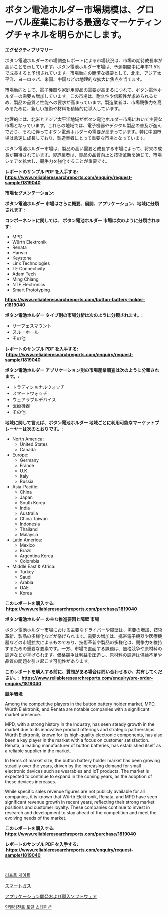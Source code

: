 <p><h1>ボタン電池ホルダー市場規模は、グローバル産業における最適なマーケティングチャネルを明らかにします。</h1></p><p><strong>エグゼクティブサマリー</strong></p>
<p><p>ボタン電池ホルダーの市場調査レポートによる市場状況は、市場の期待成長率が高いことを示しています。ボタン電池ホルダー市場は、予測期間中に年率11.5%で成長すると予想されています。市場動向の簡潔な概要として、北米、アジア太平洋、ヨーロッパ、米国、中国などの地理的な拡大に焦点を当てます。</p><p>市場動向として、電子機器や家庭用製品の需要が高まるにつれて、ボタン電池ホルダーの需要も増加しています。この市場は、耐久性や信頼性が求められるため、製品の品質と性能への要求が高まっています。製造業者は、市場競争力を高めるために、新しい技術や材料を積極的に導入しています。</p><p>地理的には、北米とアジア太平洋地域がボタン電池ホルダー市場において主要な市場となっています。これらの地域では、電子機器やデジタル製品の普及が進んでおり、それに伴ってボタン電池ホルダーの需要が高まっています。特に中国市場は急速に成長しており、製造業者にとって重要な市場となっています。</p><p>ボタン電池ホルダー市場は、製品の高い需要と成長する市場によって、将来の成長が期待されています。製造業者は、製品の品質向上と技術革新を通じて、市場シェアを拡大し、競争力を強化することが重要です。</p></p>
<p><strong>レポートのサンプル PDF を入手する: <a href="https://www.reliableresearchreports.com/enquiry/request-sample/1819040">https://www.reliableresearchreports.com/enquiry/request-sample/1819040</a></strong></p>
<p><strong>市場セグメンテーション:</strong></p>
<p><strong> ボタン電池ホルダー 市場はさらに概要、展開、アプリケーション、地域に分類されます :</strong></p>
<p><strong>コンポーネントに関しては、 ボタン電池ホルダー 市場は次のように分類されます: &nbsp;</strong></p>
<p><ul><li>MPD</li><li>Würth Elektronik</li><li>Renata</li><li>Harwin</li><li>Keystone</li><li>Linx Technologies</li><li>TE Connectivity</li><li>Adam Tech</li><li>Ming Chiang</li><li>NTE Electronics</li><li>Smart Prototyping</li></ul></p>
<p><strong><a href="https://www.reliableresearchreports.com/button-battery-holder-r1819040">https://www.reliableresearchreports.com/button-battery-holder-r1819040</a></strong></p>
<p><strong> ボタン電池ホルダー タイプ別の市場分析は次のように分類されます。:</strong></p>
<p><ul><li>サーフェスマウント</li><li>スルーホール</li><li>その他</li></ul></p>
<p><strong>レポートのサンプル PDF を入手する: &nbsp;<a href="https://www.reliableresearchreports.com/enquiry/request-sample/1819040">https://www.reliableresearchreports.com/enquiry/request-sample/1819040</a></strong></p>
<p><strong> ボタン電池ホルダー アプリケーション別の市場産業調査は次のように分類されます。:</strong></p>
<p><ul><li>トラディショナルウォッチ</li><li>スマートウォッチ</li><li>ウェアラブルデバイス</li><li>医療機器</li><li>その他</li></ul></p>
<p><strong>地域に関して言えば、ボタン電池ホルダー 地域ごとに利用可能なマーケットプレーヤーは次のとおりです。:</strong></p>
<p><ul>
    <li>
        North America:
        <ul>
            <li>United States</li>
            <li>Canada</li>
        </ul>
    </li>
    <li>
        Europe:
        <ul>
            <li>Germany</li>
            <li>France</li>
            <li>U.K.</li>
            <li>Italy</li>
            <li>Russia</li>
        </ul>
    </li>
    <li>
        Asia-Pacific:
        <ul>
            <li>China</li>
            <li>Japan</li>
            <li>South Korea</li>
            <li>India</li>
            <li>Australia</li>
            <li>China Taiwan</li>
            <li>Indonesia</li>
            <li>Thailand</li>
            <li>Malaysia</li>
        </ul>
    </li>
    <li>
        Latin America:
        <ul>
            <li>Mexico</li>
            <li>Brazil</li>
            <li>Argentina Korea</li>
            <li>Colombia</li>
        </ul>
    </li>
    <li>
        Middle East & Africa:
        <ul>
            <li>Turkey</li>
            <li>Saudi</li>
            <li>Arabia</li>
            <li>UAE</li>
            <li>Korea</li>
        </ul>
    </li>
    </ul></p>
<p><strong>このレポートを購入する: &nbsp;<a href="https://www.reliableresearchreports.com/purchase/1819040">https://www.reliableresearchreports.com/purchase/1819040</a></strong></p>
<p><strong>ボタン電池ホルダー の主な推進要因と障壁 市場</strong></p>
<p><p>ボタン電池ホルダー市場における主要なドライバーや障壁は、需要の増加、技術革新、製品の多様化などが挙げられます。需要の増加は、携帯電子機器や医療機器などの市場拡大によるものであり、技術革新や製品の多様化は、競争力を維持するための重要な要素です。一方、市場で直面する課題は、価格競争や原材料の調達などが挙げられます。価格競争は利益を圧迫し、原材料の調達は供給不足や品質の問題を引き起こす可能性があります。</p></p>
<p><strong>このレポートを購入する前に、質問がある場合は問い合わせるか、共有してください。:&nbsp; <a href="https://www.reliableresearchreports.com/enquiry/pre-order-enquiry/1819040">https://www.reliableresearchreports.com/enquiry/pre-order-enquiry/1819040</a></strong></p>
<p><strong>競争環境</strong></p>
<p><p>Among the competitive players in the button battery holder market, MPD, Würth Elektronik, and Renata are notable companies with a significant market presence. </p><p>MPD, with a strong history in the industry, has seen steady growth in the market due to its innovative product offerings and strategic partnerships. Würth Elektronik, known for its high-quality electronic components, has also been a key player in the market with a focus on customer satisfaction. Renata, a leading manufacturer of button batteries, has established itself as a reliable supplier in the market.</p><p>In terms of market size, the button battery holder market has been growing steadily over the years, driven by the increasing demand for small electronic devices such as wearables and IoT products. The market is expected to continue to expand in the coming years, as the adoption of these devices increases.</p><p>While specific sales revenue figures are not publicly available for all companies, it is known that Würth Elektronik, Renata, and MPD have seen significant revenue growth in recent years, reflecting their strong market positions and customer loyalty. These companies continue to invest in research and development to stay ahead of the competition and meet the evolving needs of the market.</p></p>
<p><strong>このレポートを購入する: &nbsp; <a href="https://www.reliableresearchreports.com/purchase/1819040">https://www.reliableresearchreports.com/purchase/1819040</a></strong></p>
<p><strong>レポートのサンプル PDF を入手する: &nbsp;<a href="https://www.reliableresearchreports.com/enquiry/request-sample/1819040">https://www.reliableresearchreports.com/enquiry/request-sample/1819040</a></strong><strong></strong></p>
<p>&nbsp;</p>
<p><p><a href="https://medium.com/@ukaszduda1/%EB%A6%AC%ED%94%84%ED%8A%B8%EA%B2%8C%EC%9D%B4%ED%8A%B8-%EC%8B%9C%EC%9E%A5-%EC%9C%A0%ED%98%95-%EC%9D%91%EC%9A%A9-%EB%B0%8F-%EC%A7%80%EB%A6%AC%EC%97%90-%EB%8C%80%ED%95%9C-%ED%8F%AC%EA%B4%84%EC%A0%81%EC%9D%B8-%ED%8F%89%EA%B0%80-9ca80557f1ba">리프트 게이트</a></p><p><a href="https://medium.com/@amarart56456/%E3%82%B9%E3%83%9E%E3%83%BC%E3%83%88%E3%82%AC%E3%82%B9%E5%B8%82%E5%A0%B4%E3%81%AE%E3%82%B7%E3%82%A7%E3%82%A2%E3%81%AE%E9%80%B2%E5%8C%96%E3%81%A8%E5%B8%82%E5%A0%B4%E6%88%90%E9%95%B7%E3%83%88%E3%83%AC%E3%83%B3%E3%83%892024%E5%B9%B4%E3%81%8B%E3%82%892031%E5%B9%B4%E3%81%BE%E3%81%A7-fcb0e82c62a1">スマートガス</a></p><p><a href="https://medium.com/@roachbrenda/%E3%82%A2%E3%83%97%E3%83%AA%E3%82%B1%E3%83%BC%E3%82%B7%E3%83%A7%E3%83%B3%E9%96%8B%E7%99%BA%E3%81%8A%E3%82%88%E3%81%B3%E5%B1%95%E9%96%8B%E3%82%BD%E3%83%95%E3%83%88%E3%82%A6%E3%82%A7%E3%82%A2%E5%B8%82%E5%A0%B4-2031%E5%B9%B4%E3%81%BE%E3%81%A7%E3%81%AE%E3%83%88%E3%83%AC%E3%83%B3%E3%83%89-%E4%BA%88%E6%B8%AC-%E7%AB%B6%E4%BA%89%E5%88%86%E6%9E%90-0f6ec8e7a7eb">アプリケーション開発および導入ソフトウェア</a></p><p><a href="https://medium.com/@antosuigrtley99783676/%EC%A7%80%EB%8A%A5%ED%98%95-%EC%B4%9D-%EC%B8%A1%EB%9F%89%EA%B8%B0-%EC%8B%9C%EC%9E%A5-%EC%9D%B8%EC%82%AC%EC%9D%B4%ED%8A%B8-%EC%8B%9C%EC%9E%A5-%EB%8F%99%ED%96%A5-%EC%84%B1%EC%9E%A5-%EC%98%88%EC%B8%A1-2024-%EB%85%84%EB%B6%80%ED%84%B0-2031-%EB%85%84%EA%B9%8C%EC%A7%80-a999d8d2bb61">인텔리전트 토탈 스테이션</a></p></p>